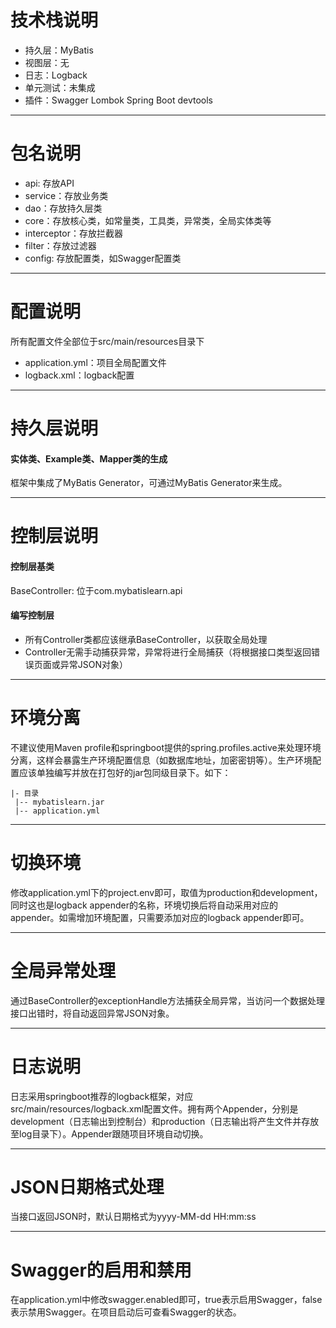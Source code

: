 # 技术栈说明
- 持久层：MyBatis
- 视图层：无
- 日志：Logback
- 单元测试：未集成
- 插件：Swagger Lombok Spring Boot devtools 

---

# 包名说明
- api: 存放API
- service：存放业务类
- dao：存放持久层类
- core：存放核心类，如常量类，工具类，异常类，全局实体类等
- interceptor：存放拦截器
- filter：存放过滤器
- config: 存放配置类，如Swagger配置类

---

# 配置说明
所有配置文件全部位于src/main/resources目录下
- application.yml：项目全局配置文件
- logback.xml：logback配置

---

# 持久层说明
#### 实体类、Example类、Mapper类的生成
框架中集成了MyBatis Generator，可通过MyBatis Generator来生成。

---

# 控制层说明
#### 控制层基类
BaseController: 位于com.mybatislearn.api
#### 编写控制层
- 所有Controller类都应该继承BaseController，以获取全局处理
- Controller无需手动捕获异常，异常将进行全局捕获（将根据接口类型返回错误页面或异常JSON对象）

---

# 环境分离
不建议使用Maven profile和springboot提供的spring.profiles.active来处理环境分离，这样会暴露生产环境配置信息（如数据库地址，加密密钥等）。生产环境配置应该单独编写并放在打包好的jar包同级目录下。如下：
```
|- 目录
 |-- mybatislearn.jar
 |-- application.yml
```

---

# 切换环境
修改application.yml下的project.env即可，取值为production和development，同时这也是logback appender的名称，环境切换后将自动采用对应的appender。如需增加环境配置，只需要添加对应的logback appender即可。

---

# 全局异常处理
通过BaseController的exceptionHandle方法捕获全局异常，当访问一个数据处理接口出错时，将自动返回异常JSON对象。

---

# 日志说明
日志采用springboot推荐的logback框架，对应src/main/resources/logback.xml配置文件。拥有两个Appender，分别是development（日志输出到控制台）和production（日志输出将产生文件并存放至log目录下）。Appender跟随项目环境自动切换。

---

# JSON日期格式处理
当接口返回JSON时，默认日期格式为yyyy-MM-dd HH:mm:ss

---

# Swagger的启用和禁用
在application.yml中修改swagger.enabled即可，true表示启用Swagger，false表示禁用Swagger。在项目启动后可查看Swagger的状态。